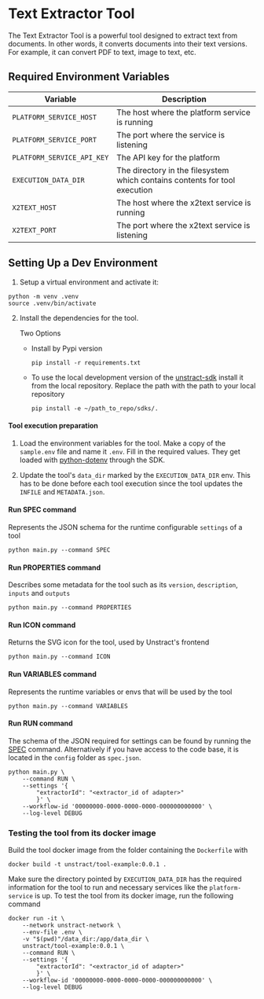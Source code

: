 # Text Extractor Tool

The Text Extractor Tool is a powerful tool designed to extract text from documents.
In other words, it converts documents into their text versions.
For example, it can convert PDF to text, image to text, etc.

## Required Environment Variables

| Variable                   | Description                                                                |
| -------------------------- |----------------------------------------------------------------------------|
| `PLATFORM_SERVICE_HOST`    | The host where the platform service is running                             |
| `PLATFORM_SERVICE_PORT`    | The port where the service is listening                                    |
| `PLATFORM_SERVICE_API_KEY` | The API key for the platform                                               |
| `EXECUTION_DATA_DIR`       | The directory in the filesystem which contains contents for tool execution |
| `X2TEXT_HOST`              | The host where the x2text service is running                               |
| `X2TEXT_PORT`              | The port where the x2text service is listening                             |

## Setting Up a Dev Environment

1. Setup a virtual environment and activate it:

```commandline
python -m venv .venv
source .venv/bin/activate
```
2. Install the dependencies for the tool.

    Two Options
    - Install by Pypi version
        ```commandline
        pip install -r requirements.txt
        ```
    - To use the local development version of the [unstract-sdk](https://pypi.org/project/unstract-sdk/) install it from the local repository.
    Replace the path with the path to your local repository
        ```commandline
        pip install -e ~/path_to_repo/sdks/.
        ```

#### Tool execution preparation

1. Load the environment variables for the tool.
Make a copy of the `sample.env` file and name it `.env`. Fill in the required values.
They get loaded with [python-dotenv](https://pypi.org/project/python-dotenv/) through the SDK.

2. Update the tool's `data_dir` marked by the `EXECUTION_DATA_DIR` env. This has to be done before each tool execution since the tool updates the `INFILE` and `METADATA.json`.

#### Run SPEC command

Represents the JSON schema for the runtime configurable `settings` of a tool
```commandline
python main.py --command SPEC
```

#### Run PROPERTIES command

Describes some metadata for the tool such as its `version`, `description`, `inputs` and `outputs`
```commandline
python main.py --command PROPERTIES
```

#### Run ICON command

Returns the SVG icon for the tool, used by Unstract's frontend
```commandline
python main.py --command ICON
```

#### Run VARIABLES command

Represents the runtime variables or envs that will be used by the tool
```commandline
python main.py --command VARIABLES
```

#### Run RUN command


The schema of the JSON required for settings can be found by running the [SPEC](#run-spec-command) command. Alternatively if you have access to the code base, it is located in the `config` folder as `spec.json`.

```commandline
python main.py \
    --command RUN \
    --settings '{
        "extractorId": "<extractor_id of adapter>"
        }' \
    --workflow-id '00000000-0000-0000-0000-000000000000' \
    --log-level DEBUG

```
### Testing the tool from its docker image

Build the tool docker image from the folder containing the `Dockerfile` with
```commandline
docker build -t unstract/tool-example:0.0.1 .
```

Make sure the directory pointed by `EXECUTION_DATA_DIR` has the required information for the tool to run and 
necessary services like the `platform-service` is up.
To test the tool from its docker image, run the following command

```commandline
docker run -it \
    --network unstract-network \
    --env-file .env \
    -v "$(pwd)"/data_dir:/app/data_dir \
    unstract/tool-example:0.0.1 \
    --command RUN \
    --settings '{
        "extractorId": "<extractor_id of adapter>"
        }' \
    --workflow-id '00000000-0000-0000-0000-000000000000' \
    --log-level DEBUG

```
